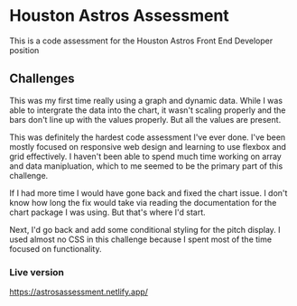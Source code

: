 # Houston Astros Assessment

This is a code assessment for the Houston Astros Front End Developer position

## Challenges

This was my first time really using a graph and dynamic data. While I was able to intergrate the data into the chart, it wasn't scaling properly and the bars don't line up with the values properly. But all the values are present.

This was definitely the hardest code assessment I've ever done. I've been mostly focused on responsive web design and learning to use flexbox and grid effectively. I haven't been able to spend much time working on array and data manipluation, which to me seemed to be the primary part of this challenge.

If I had more time I would have gone back and fixed the chart issue. I don't know how long the fix would take via reading the documentation for the chart package I was using. But that's where I'd start.

Next, I'd go back and add some conditional styling for the pitch display. I used almost no CSS in this challenge because I spent most of the time focused on functionality.

### Live version

https://astrosassessment.netlify.app/
